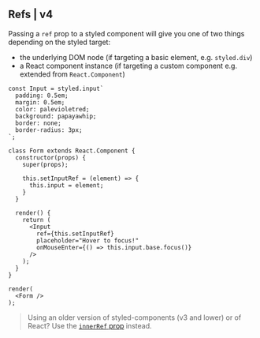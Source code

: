 ## Refs | v4

Passing a `ref` prop to a styled component will give you one of two things depending on the styled target:

* the underlying DOM node (if targeting a basic element, e.g. `styled.div`)
* a React component instance (if targeting a custom component e.g. extended from `React.Component`)

```react
const Input = styled.input`
  padding: 0.5em;
  margin: 0.5em;
  color: palevioletred;
  background: papayawhip;
  border: none;
  border-radius: 3px;
`;

class Form extends React.Component {
  constructor(props) {
    super(props);

    this.setInputRef = (element) => {
      this.input = element;
    }
  }

  render() {
    return (
      <Input
        ref={this.setInputRef}
        placeholder="Hover to focus!"
        onMouseEnter={() => this.input.base.focus()}
      />
    );
  }
}

render(
  <Form />
);
```

> Using an older version of styled-components (v3 and lower) or of React? Use the [`innerRef` prop](/docs/api#innerref-prop) instead.

